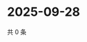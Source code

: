 # 2025-09-28

共 0 条

<!-- BEGIN BILIBILI -->
<!-- 最后更新时间 2025-09-28 00:08:59 +0800 -->

<!-- END BILIBILI -->